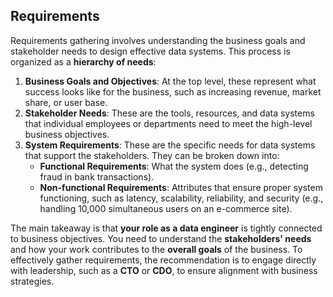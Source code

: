 ## Requirements
Requirements gathering involves understanding the business goals and stakeholder needs to design effective data systems. This process is organized as a **hierarchy of needs**:

1. **Business Goals and Objectives**: At the top level, these represent what success looks like for the business, such as increasing revenue, market share, or user base.
2. **Stakeholder Needs**: These are the tools, resources, and data systems that individual employees or departments need to meet the high-level business objectives.
3. **System Requirements**: These are the specific needs for data systems that support the stakeholders. They can be broken down into:
    - **Functional Requirements**: What the system does (e.g., detecting fraud in bank transactions).
    - **Non-functional Requirements**: Attributes that ensure proper system functioning, such as latency, scalability, reliability, and security (e.g., handling 10,000 simultaneous users on an e-commerce site).

The main takeaway is that **your role as a data engineer** is tightly connected to business objectives. You need to understand the **stakeholders' needs** and how your work contributes to the **overall goals** of the business. To effectively gather requirements, the recommendation is to engage directly with leadership, such as a **CTO** or **CDO**, to ensure alignment with business strategies.

